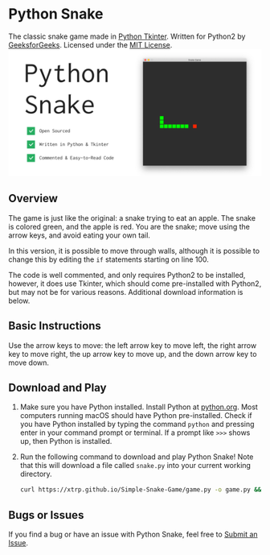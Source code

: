# Python Snake

The classic snake game made in [Python Tkinter](https://docs.python.org/2/library/tkinter.html). Written for Python2 by [GeeksforGeeks](https://www.geeksforgeeks.org/snake-game-in-python-using-pygame-module/). Licensed under the [MIT License](https://choosealicense.com/licenses/mit/).
![Python Snake Graphic](graphic.jpg)

## Overview

The game is just like the original: a snake trying to eat an apple. The snake is colored green, and the apple is red. You are the snake; move using the arrow keys, and avoid eating your own tail. 

In this version, it is possible to move through walls, although it is possible to change this by editing the ```if``` statements starting on line 100.

The code is well commented, and only requires Python2 to be installed, however, it does use Tkinter, which should come pre-installed with Python2, but may not be for various reasons. Additional download information is below.

## Basic Instructions

Use the arrow keys to move: the left arrow key to move left, the right arrow key to move right, the up arrow key to move up, and the down arrow key to move down.

## Download and Play

1. Make sure you have Python installed. Install Python at [python.org](https://www.python.org/downloads/). Most computers running macOS should have Python pre-installed. Check if you have Python installed by typing the command ```python``` and pressing enter in your command prompt or terminal. If a prompt like ```>>>``` shows up, then Python is installed.
    
2. Run the following command to download and play Python Snake! Note that this will download a file called ```snake.py``` into your current working directory.
 
    ```bash
    curl https://xtrp.github.io/Simple-Snake-Game/game.py -o game.py && python game.py
    ```

## Bugs or Issues

If you find a bug or have an issue with Python Snake, feel free to [Submit an Issue](https://github.com/autruonggiang/Simple-Snake-Game/issues/new).
